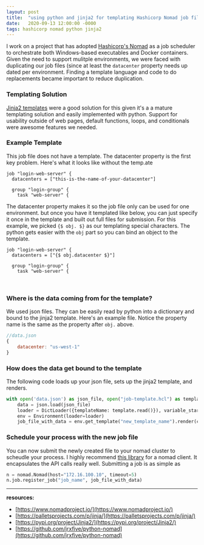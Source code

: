 ```yaml
---
layout: post
title:  "using python and jinja2 for templating Hashicorp Nomad job files"
date:   2020-09-13 12:00:00 -0000
tags: hashicorp nomad python jinja2
---
```


I work on a project that has adopted [Hashicorp's Nomad](https://www.nomadproject.io/) as a job scheduler to orchestrate both Windows-based executables and Docker containers.  Given the need to support mulitple environments, we were faced with duplicating our job files (since at least the `datacenter` property needs up dated per environment.  Finding a template language and code to do replacements became important to reduce duplication.

### Templating Solution 

[Jinja2 templates](https://palletsprojects.com/p/jinja/) were a good solution for this given it's a a mature templating solution and easily implemented with python.  Support for usability outside of web pages, default functions, loops, and conditionals were awesome features we needed.  

### Example Template

This job file does not have a template.  The datacenter property is the first key problem.  Here's what it looks like without the temp.ate
```
job "login-web-server" {
  datacenters = ["this-is-the-name-of-your-datacenter"]

  group "login-group" {
    task "web-server" {
```

The datacenter property makes it so the job file only can be used for one environment.  but once you have it templated like below, you can just specify it once in the template and built out full files for submission.  For this example, we picked `{$ obj. $}` as our templating special characters.  The python gets easier with the `obj` part so you can bind an object to the template.

```
job "login-web-server" {
  datacenters = ["{$ obj.datacenter $}"]

  group "login-group" {
    task "web-server" {
```

<br>

### Where is the data coming from for the template?

We used json files.  They can be easily read by python into a dictionary and bound to the jinja2 template.  Here's an example file. Notice the property name is the same as the property after `obj.` above.  

``` js
//data.json
{
    datacenter: "us-west-1"
}
```

### How does the data get bound to the template

The following code loads up your json file, sets up the jinja2 template, and renders.

```py
with open('data.json') as json_file, open("job-template.hcl") as template:
    data = json.load(json_file)
    loader = DictLoader({templateName: template.read()}), variable_start_string="{$", variable_end_string="$}") # create template loader with our specific variable annotations
    env = Environment(loader=loader)
    job_file_with_data = env.get_template("new_template_name").render(ch=data) # create the merged job file

```
### Schedule your process with the new job file

You can now submit the newly created file to your nomad cluster to scheudle your process.  I highly recommend [this library](https://github.com/jrxfive/python-nomad) for a nomad client.  It encapsulates the API calls really well.  Submitting a job is as simple as

```py
n = nomad.Nomad(host="172.16.100.10", timeout=5)
n.job.register_job("job_name", job_file_with_data)
```

----
**resources:**
* [https://www.nomadproject.io/](https://www.nomadproject.io/)
* [https://palletsprojects.com/p/jinja/](https://palletsprojects.com/p/jinja/)
* [https://pypi.org/project/Jinja2/](https://pypi.org/project/Jinja2/)
* [https://github.com/jrxfive/python-nomad](https://github.com/jrxfive/python-nomad)